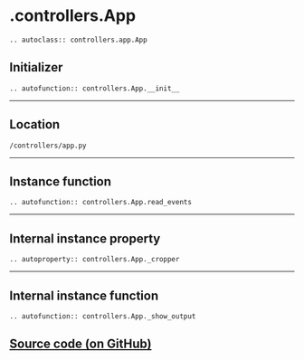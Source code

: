 # .controllers.App

```{eval-rst}
.. autoclass:: controllers.app.App
```

## Initializer

```{eval-rst}
.. autofunction:: controllers.App.__init__
```

***

## Location
    /controllers/app.py

***

## Instance function

```{eval-rst}
.. autofunction:: controllers.App.read_events
```

***


## Internal instance property

```{eval-rst}
.. autoproperty:: controllers.App._cropper
```

***

## Internal instance function

```{eval-rst}
.. autofunction:: controllers.App._show_output
```

## [Source code (on GitHub)](https://github.com/MachWheel/Crop-My-GIF/blob/main/controllers/app.py)

```{include} <toctree.md>
```

